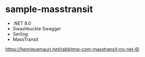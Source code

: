 # sample-masstransit

- .NET 8.0
- Swashbuckle Swagger
- Serilog
- MassTransit

https://henriquemauri.net/rabbitmq-com-masstransit-no-net-6/
